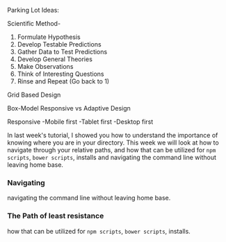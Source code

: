 Parking Lot Ideas:

Scientific Method-
1) Formulate Hypothesis
2) Develop Testable Predictions
3) Gather Data to Test Predictions
4) Develop General Theories
5) Make Observations
6) Think of Interesting Questions
7) Rinse and Repeat (Go back to 1)

Grid Based Design

  Box-Model
  Responsive vs Adaptive Design

  Responsive
    -Mobile first
    -Tablet first
    -Desktop first


In last week's tutorial, I showed you how to understand the importance of knowing where you are in your directory. This week we will look at how to navigate through your relative paths, and how that can be utilized for `npm scripts`, `bower scripts`, installs and navigating the command line without leaving home base.
### Navigating

 navigating the command line without leaving home base.

### The Path of least resistance

how that can be utilized for `npm scripts`, `bower scripts`, installs.
